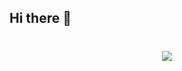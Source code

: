 ## Hi there 👋

<!--
**Juckaye/Juckaye** is a ✨ _special_ ✨ repository because its `README.md` (this file) appears on your GitHub profile.

Here are some ideas to get you started:

- 🔭 I’m currently working on ...
- 🌱 I’m currently learning ...
- 👯 I’m looking to collaborate on ...
- 🤔 I’m looking for help with ...
- 💬 Ask me about ...
- 📫 How to reach me: ...
- 😄 Pronouns: ...
- ⚡ Fun fact: ...
-->

<h1 align="center"> 
  <a href="https://sunguoqi.com/"> 
    <img src="https://readme-typing-svg.demolab.com/?lines=console.log(%22Hello%2C%20World!%22);The%20people%20who%20are%20crazy%20enough%20to%20think%20they%20can%20change%20the%20world%20are%20the%20ones%20who%20do.&center=true&size=27"> 
  </a> 
</h1>

